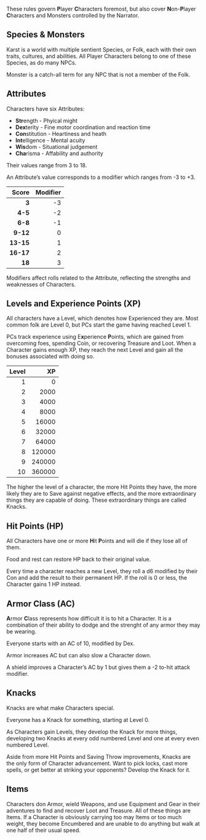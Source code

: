 These rules govern **P**layer **C**haracters foremost, but also cover **N**on-**P**layer **C**haracters and Monsters controlled by the Narrator.

## Species & Monsters

Karst is a world with multiple sentient Species, or Folk, each with their own traits, cultures, and abilities. All Player Characters belong to one of these Species, as do many NPCs.

Monster is a catch-all term for any NPC that is not a member of the Folk.

## Attributes

Characters have six Attributes:

- **Str**ength - Phyical might
- **Dex**terity - Fine motor coordination and reaction time
- **Con**stitution - Heartiness and heath
- **Int**elligence - Mental acuity
- **Wis**dom - Situational judgement 
- **Cha**risma - Affability and authority

Their values range from 3 to 18.

An Attribute’s value corresponds to a modifier which ranges from -3 to +3.

| Score     | Modifier |
| ----:     | -------: |
| **3**     | -3       |
| **4-5**   | -2       |
| **6-8**   | -1       |
| **9-12**  | 0        |
| **13-15** | 1        |
| **16-17** | 2        |
| **18**    | 3        |

Modifiers affect rolls related to the Attribute, reflecting the strengths and weaknesses of Characters.

## Levels and Experience Points (XP)

All characters have a Level, which denotes how Experienced they are. Most common folk are Level 0, but PCs start the game having reached Level 1.

PCs track experience using E**x**perience **P**oints, which are gained from overcoming foes, spending Coin, or recovering Treasure and Loot. When a Character gains enough XP, they reach the next Level and gain all the bonuses associated with doing so.

| Level | XP     |
| ----: | -----: |
| 1     | 0      |
| 2     | 2000   |
| 3     | 4000   |
| 4     | 8000   |
| 5     | 16000  |
| 6     | 32000  |
| 7     | 64000  |
| 8     | 120000 |
| 9     | 240000 |
| 10    | 360000 |

The higher the level of a character, the more Hit Points they have, the more likely they are to Save against negative effects, and the more extraordinary things they are capable of doing. These extraordinary things are called Knacks.

## Hit Points (HP)

All Characters have one or more **H**it **P**oints and will die if they lose all of them.

Food and rest can restore HP back to their original value.

Every time a character reaches a new Level, they roll a d6 modified by their Con and add the result to their permanent HP. If the roll is 0 or less, the Character gains 1 HP instead.

## Armor Class (AC)

**A**rmor **C**lass represents how difficult it is to hit a Character. It is a combination of their ability to dodge and the strenght of any armor they may be wearing.

Everyone starts with an AC of 10, modified by Dex.

Armor increases AC but can also slow a Character down.

A shield improves a Character’s AC by 1 but gives them a -2 to-hit attack modifier.

## Knacks

Knacks are what make Characters special.

Everyone has a Knack for something, starting at Level 0.

As Characters gain Levels, they develop the Knack for more things, developing two Knacks at every odd numbered Level and one at every even numbered Level.

Aside from more Hit Points and Saving Throw improvements, Knacks are the only form of Character advancement. Want to pick locks, cast more spells, or get better at striking your opponents? Develop the Knack for it.

## Items

Characters don Armor, wield Weapons, and use Equipment and Gear in their adventures to find and recover Loot and Treasure. All of these things are Items. If a Character is obviously carrying too may Items or too much weight, they become Encumbered and are unable to do anything but walk at one half of their usual speed.
